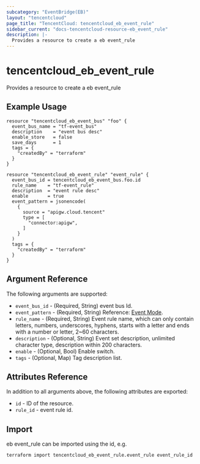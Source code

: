 ```yaml
---
subcategory: "EventBridge(EB)"
layout: "tencentcloud"
page_title: "TencentCloud: tencentcloud_eb_event_rule"
sidebar_current: "docs-tencentcloud-resource-eb_event_rule"
description: |-
  Provides a resource to create a eb event_rule
---
```


# tencentcloud_eb_event_rule

Provides a resource to create a eb event_rule

## Example Usage

```hcl
resource "tencentcloud_eb_event_bus" "foo" {
  event_bus_name = "tf-event_bus"
  description    = "event bus desc"
  enable_store   = false
  save_days      = 1
  tags = {
    "createdBy" = "terraform"
  }
}

resource "tencentcloud_eb_event_rule" "event_rule" {
  event_bus_id = tencentcloud_eb_event_bus.foo.id
  rule_name    = "tf-event_rule"
  description  = "event rule desc"
  enable       = true
  event_pattern = jsonencode(
    {
      source = "apigw.cloud.tencent"
      type = [
        "connector:apigw",
      ]
    }
  )
  tags = {
    "createdBy" = "terraform"
  }
}
```

## Argument Reference

The following arguments are supported:

* `event_bus_id` - (Required, String) event bus Id.
* `event_pattern` - (Required, String) Reference: [Event Mode](https://cloud.tencent.com/document/product/1359/56084).
* `rule_name` - (Required, String) Event rule name, which can only contain letters, numbers, underscores, hyphens, starts with a letter and ends with a number or letter, 2~60 characters.
* `description` - (Optional, String) Event set description, unlimited character type, description within 200 characters.
* `enable` - (Optional, Bool) Enable switch.
* `tags` - (Optional, Map) Tag description list.

## Attributes Reference

In addition to all arguments above, the following attributes are exported:

* `id` - ID of the resource.
* `rule_id` - event rule id.


## Import

eb event_rule can be imported using the id, e.g.

```
terraform import tencentcloud_eb_event_rule.event_rule event_rule_id
```

